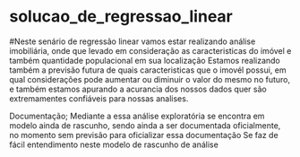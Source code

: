 # solucao_de_regressao_linear

#Neste senário de regressão linear vamos estar realizando análise imobiliária, onde que levado em consideração as caracteristicas do imóvel e também quantidade populacional em sua localização
Estamos realizando também a previsão futura de quais caracteristicas que o imovél possui, em qual considerações pode aumentar ou diminuir o valor do mesmo no futuro, e também estamos apurando a acurancia dos nossos dados quer são extremamentes confiáveis para nossas analises.

Documentação;
Mediante a essa análise exploratória se encontra em modelo ainda de rascunho, sendo ainda a ser documentada oficialmente, no momento sem previsão para oficializar essa documentação
Se faz de fácil entendimento neste modelo de rascunho de análise

